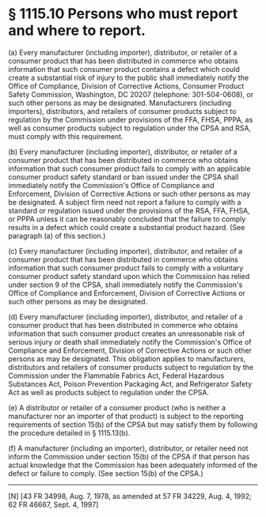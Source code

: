 # § 1115.10   Persons who must report and where to report.

(a) Every manufacturer (including importer), distributor, or retailer of a consumer product that has been distributed in commerce who obtains information that such consumer product contains a defect which could create a substantial risk of injury to the public shall immediately notify the Office of Compliance, Division of Corrective Actions, Consumer Product Safety Commission, Washington, DC 20207 (telephone: 301-504-0608), or such other persons as may be designated. Manufacturers (including importers), distributors, and retailers of consumer products subject to regulation by the Commission under provisions of the FFA, FHSA, PPPA, as well as consumer products subject to regulation under the CPSA and RSA, must comply with this requirement.


(b) Every manufacturer (including importer), distributor, or retailer of a consumer product that has been distributed in commerce who obtains information that such consumer product fails to comply with an applicable consumer product safety standard or ban issued under the CPSA shall immediately notify the Commission's Office of Compliance and Enforcement, Division of Corrective Actions or such other persons as may be designated. A subject firm need not report a failure to comply with a standard or regulation issued under the provisions of the RSA, FFA, FHSA, or PPPA unless it can be reasonably concluded that the failure to comply results in a defect which could create a substantial product hazard. (See paragraph (a) of this section.)


(c) Every manufacturer (including importer), distributor, and retailer of a consumer product that has been distributed in commerce who obtains information that such consumer product fails to comply with a voluntary consumer product safety standard upon which the Commission has relied under section 9 of the CPSA, shall immediately notify the Commission's Office of Compliance and Enforcement, Division of Corrective Actions or such other persons as may be designated.


(d) Every manufacturer (including importer), distributor, and retailer of a consumer product that has been distributed in commerce who obtains information that such consumer product creates an unreasonable risk of serious injury or death shall immediately notify the Commission's Office of Compliance and Enforcement, Division of Corrective Actions or such other persons as may be designated. This obligation applies to manufacturers, distributors and retailers of consumer products subject to regulation by the Commission under the Flammable Fabrics Act, Federal Hazardous Substances Act, Poison Prevention Packaging Act, and Refrigerator Safety Act as well as products subject to regulation under the CPSA.


(e) A distributor or retailer of a consumer product (who is neither a manufacturer nor an importer of that product) is subject to the reporting requirements of section 15(b) of the CPSA but may satisfy them by following the procedure detailed in § 1115.13(b).


(f) A manufacturer (including an importer), distributor, or retailer need not inform the Commission under section 15(b) of the CPSA if that person has actual knowledge that the Commission has been adequately informed of the defect or failure to comply. (See section 15(b) of the CPSA.)



---

[N] [43 FR 34998, Aug. 7, 1978, as amended at 57 FR 34229, Aug. 4, 1992; 62 FR 46667, Sept. 4, 1997]




